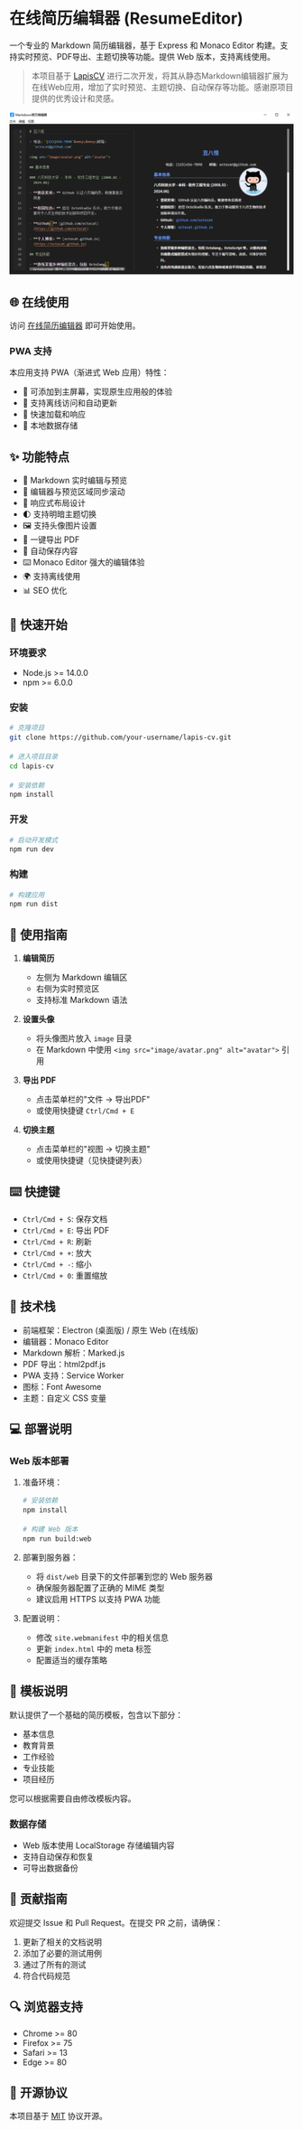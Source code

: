 # 在线简历编辑器 (ResumeEditor)

一个专业的 Markdown 简历编辑器，基于 Express 和 Monaco Editor 构建。支持实时预览、PDF导出、主题切换等功能。提供 Web 版本，支持离线使用。

> 本项目基于 [LapisCV](https://github.com/BingyanStudio/LapisCV) 进行二次开发，将其从静态Markdown编辑器扩展为在线Web应用，增加了实时预览、主题切换、自动保存等功能。感谢原项目提供的优秀设计和灵感。

![预览图](docs/preview.png)

## 🌐 在线使用

访问 [在线简历编辑器](https://your-domain.com) 即可开始使用。

### PWA 支持

本应用支持 PWA（渐进式 Web 应用）特性：
- 📱 可添加到主屏幕，实现原生应用般的体验
- 🔄 支持离线访问和自动更新
- 🚀 快速加载和响应
- 💾 本地数据存储

## ✨ 功能特点

- 📝 Markdown 实时编辑与预览
- 🔄 编辑器与预览区域同步滚动
- 📱 响应式布局设计
- 🌓 支持明暗主题切换
- 🖼️ 支持头像图片设置
- 📄 一键导出 PDF
- 💾 自动保存内容
- ⌨️ Monaco Editor 强大的编辑体验
- 🌍 支持离线使用
- 📊 SEO 优化

## 🚀 快速开始

### 环境要求

- Node.js >= 14.0.0
- npm >= 6.0.0

### 安装

```bash
# 克隆项目
git clone https://github.com/your-username/lapis-cv.git

# 进入项目目录
cd lapis-cv

# 安装依赖
npm install
```

### 开发

```bash
# 启动开发模式
npm run dev
```

### 构建

```bash
# 构建应用
npm run dist
```

## 🎯 使用指南

1. **编辑简历**
   - 左侧为 Markdown 编辑区
   - 右侧为实时预览区
   - 支持标准 Markdown 语法

2. **设置头像**
   - 将头像图片放入 `image` 目录
   - 在 Markdown 中使用 `<img src="image/avatar.png" alt="avatar">` 引用

3. **导出 PDF**
   - 点击菜单栏的"文件 -> 导出PDF"
   - 或使用快捷键 `Ctrl/Cmd + E`

4. **切换主题**
   - 点击菜单栏的"视图 -> 切换主题"
   - 或使用快捷键（见快捷键列表）

## ⌨️ 快捷键

- `Ctrl/Cmd + S`: 保存文档
- `Ctrl/Cmd + E`: 导出 PDF
- `Ctrl/Cmd + R`: 刷新
- `Ctrl/Cmd + +`: 放大
- `Ctrl/Cmd + -`: 缩小
- `Ctrl/Cmd + 0`: 重置缩放

## 🔧 技术栈

- 前端框架：Electron (桌面版) / 原生 Web (在线版)
- 编辑器：Monaco Editor
- Markdown 解析：Marked.js
- PDF 导出：html2pdf.js
- PWA 支持：Service Worker
- 图标：Font Awesome
- 主题：自定义 CSS 变量

## 💻 部署说明

### Web 版本部署

1. 准备环境：
   ```bash
   # 安装依赖
   npm install
   
   # 构建 Web 版本
   npm run build:web
   ```

2. 部署到服务器：
   - 将 `dist/web` 目录下的文件部署到您的 Web 服务器
   - 确保服务器配置了正确的 MIME 类型
   - 建议启用 HTTPS 以支持 PWA 功能

3. 配置说明：
   - 修改 `site.webmanifest` 中的相关信息
   - 更新 `index.html` 中的 meta 标签
   - 配置适当的缓存策略

## 📝 模板说明

默认提供了一个基础的简历模板，包含以下部分：

- 基本信息
- 教育背景
- 工作经验
- 专业技能
- 项目经历

您可以根据需要自由修改模板内容。

### 数据存储

- Web 版本使用 LocalStorage 存储编辑内容
- 支持自动保存和恢复
- 可导出数据备份

## 🤝 贡献指南

欢迎提交 Issue 和 Pull Request。在提交 PR 之前，请确保：

1. 更新了相关的文档说明
2. 添加了必要的测试用例
3. 通过了所有的测试
4. 符合代码规范

## 🔍 浏览器支持

- Chrome >= 80
- Firefox >= 75
- Safari >= 13
- Edge >= 80

## 📄 开源协议

本项目基于 [MIT](LICENSE) 协议开源。 